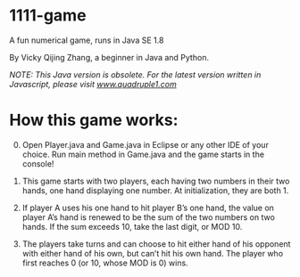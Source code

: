1111-game
=========

A fun numerical game, runs in Java SE 1.8

By Vicky Qijing Zhang, a beginner in Java and Python.

<em>NOTE: This Java version is obsolete. For the latest version written in Javascript, please visit www.quadruple1.com</em>

How this game works:
=========
0) Open Player.java and Game.java in Eclipse or any other IDE of your choice. Run main method in Game.java and the game starts in the console!

1) This game starts with two players, each having two numbers in their two hands, one hand displaying one number. At initialization, they are both 1. 

2) If player A uses his one hand to hit player B’s one hand, the value on player A’s hand is renewed to be the sum of the two numbers on two hands. If the sum exceeds 10, take the last digit, or MOD 10. 

3) The players take turns and can choose to hit either hand of his opponent with either hand of his own, but can’t hit his own hand. The player who first reaches 0 (or 10, whose MOD is 0) wins. 

